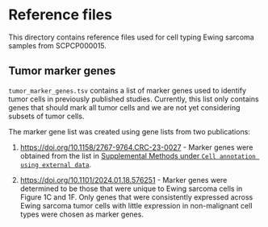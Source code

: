 # Reference files

This directory contains reference files used for cell typing Ewing sarcoma samples from SCPCP000015.

## Tumor marker genes

`tumor_marker_genes.tsv` contains a list of marker genes used to identify tumor cells in previously published studies.
Currently, this list only contains genes that should mark all tumor cells and we are not yet considering subsets of tumor cells.

The marker gene list was created using gene lists from two publications:

1. https://doi.org/10.1158/2767-9764.CRC-23-0027 - Marker genes were obtained from the list in [Supplemental Methods under `Cell annotation using external data`](https://aacr.silverchair-cdn.com/aacr/content_public/journal/cancerrescommun/3/10/10.1158_2767-9764.crc-23-0027/1/crc-23-0027-s01.pdf?Expires=1716815671&Signature=JgkH5QWs1J0dVeZFTCnZzfi2eDDQHhGsYazaF2UGI5vhPIatv7egTlW-3974FeZ~hM5Ac0gqiq0oBqeenDNWgN0PbU30N9-8n0LrsUmLHA2kCzhBxiHv8D-eKPXL0dSA9H3NKb~PkqTvOeV2QSde~MpCQL~cFh2Yn2Uf9XtAwrXrGhL3nOLIdb~qWBWtQUf1u0w~zynaDsz1hMh32gV5dEQVvZ0XZ4ozc9NO8neUbNvRJk5SSgAIPmQk1WXHKZpIheUbGU2VI2HeggkprVHO0lUELcgb1MmtziupgAkjE-xRrRUtbPVLe8QTWny6QtgJ6IcoH120LbFtRIfL9nOpuA__&Key-Pair-Id=APKAIE5G5CRDK6RD3PGA).

2. https://doi.org/10.1101/2024.01.18.576251 - Marker genes were determined to be those that were unique to Ewing sarcoma cells in Figure 1C and 1F.
Only genes that were consistently expressed across Ewing sarcoma tumor cells with little expression in non-malignant cell types were chosen as marker genes.

